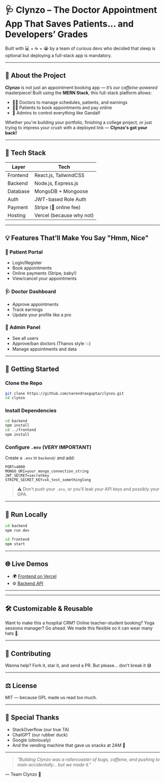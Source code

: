 
# 🩺 Clynzo – The Doctor Appointment App That Saves Patients... and Developers’ Grades

Built with 💻 + ☕ + 😭 by a team of curious devs who decided that sleep is optional but deploying a full-stack app is mandatory.

---

## 🧠 About the Project

**Clynzo** is not just an appointment booking app — it’s our *caffeine-powered* masterpiece! Built using the **MERN Stack**, this full-stack platform allows:

- 🧑‍⚕️ Doctors to manage schedules, patients, and earnings  
- 🧍‍♂️ Patients to book appointments and pay online  
- 🧙 Admins to control everything like Gandalf

Whether you're building your portfolio, finishing a college project, or just trying to impress your crush with a deployed link — **Clynzo's got your back!**

---



## 🧬 Tech Stack

| Layer     | Tech                     |
|-----------|--------------------------|
| Frontend  | React.js, TailwindCSS    |
| Backend   | Node.js, Express.js      |
| Database  | MongoDB + Mongoose       |
| Auth      | JWT-based Role Auth      |
| Payment   | Stripe (💸 online fee)   |
| Hosting   | Vercel (because why not) |

---

## 💡 Features That’ll Make You Say "Hmm, Nice"

### 👤 Patient Portal
- Login/Register
- Book appointments
- Online payments (Stripe, baby!)
- View/cancel your appointments

### 🩺 Doctor Dashboard
- Approve appointments
- Track earnings
- Update your profile like a pro

### 🧙 Admin Panel
- See all users
- Approve/ban doctors (Thanos style 💥)
- Manage appointments and data

---

## 🔧 Getting Started

### Clone the Repo

```bash
git clone https://github.com/narendraxgupta/clynzo.git
cd clynzo
```

### Install Dependencies

```bash
cd backend
npm install
cd ../frontend
npm install
```

### Configure `.env` (VERY IMPORTANT)

Create a `.env` in `backend/` and add:

```env
PORT=4000
MONGO_URI=your_mongo_connection_string
JWT_SECRET=secretkey
STRIPE_SECRET_KEY=sk_test_somethinglong
```

> ⚠️ Don’t push your `.env`, or you’ll leak your API keys and possibly your GPA.

---

## 🚀 Run Locally

```bash
cd backend
npm run dev
```

```bash
cd frontend
npm start
```

---

## 🌐 Live Demos

- 🌍 [Frontend on Vercel](https://clynzo.vercel.app)
- ⚙️ [Backend API](https://clynzo-backend.vercel.app)

---

---

## 🛠️ Customizable & Reusable

Want to make this a hospital CRM? Online teacher-student booking? Yoga sessions manager? Go ahead. We made this flexible so it can wear many hats 🎩.

---

## 🤝 Contributing

Wanna help? Fork it, star it, and send a PR. But please… don’t break it 😅

---

## ⚖️ License

MIT — because GPL made us read too much.

---

## 🙏 Special Thanks

- StackOverflow (our true TA)
- ChatGPT (our rubber duck)
- Google (obviously)
- And the vending machine that gave us snacks at 2AM 🥤

---

> _"Building Clynzo was a rollercoaster of bugs, caffeine, and pushing to main accidentally... but we made it."_  

― Team Clynzo 💙
